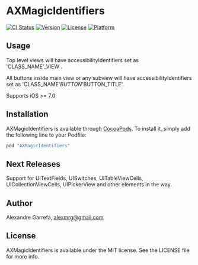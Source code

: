 # AXMagicIdentifiers

[![CI Status](http://img.shields.io/travis/garrefa/AXMagicIdentifiers.svg?style=flat)](https://travis-ci.org/garrefa/AXMagicIdentifiers)
[![Version](https://img.shields.io/cocoapods/v/AXMagicIdentifiers.svg?style=flat)](http://cocoapods.org/pods/AXMagicIdentifiers)
[![License](https://img.shields.io/cocoapods/l/AXMagicIdentifiers.svg?style=flat)](http://cocoapods.org/pods/AXMagicIdentifiers)
[![Platform](https://img.shields.io/cocoapods/p/AXMagicIdentifiers.svg?style=flat)](http://cocoapods.org/pods/AXMagicIdentifiers)

## Usage

Top level views will have accessibilityIdentifiers set as 'CLASS_NAME'_VIEW .

All buttons inside main view or any subview will have accessibilityIdentifiers set as 'CLASS_NAME'_BUTTON_'BUTTON_TITLE'.

Supports iOS >= 7.0

## Installation

AXMagicIdentifiers is available through [CocoaPods](http://cocoapods.org). To install
it, simply add the following line to your Podfile:

```ruby
pod "AXMagicIdentifiers"
```

## Next Releases

Support for UITextFields, UISwitches, UITableViewCells, UICollectionViewCells, UIPickerView and other elements in the way.

## Author

Alexandre Garrefa, alexmrg@gmail.com

## License

AXMagicIdentifiers is available under the MIT license. See the LICENSE file for more info.
